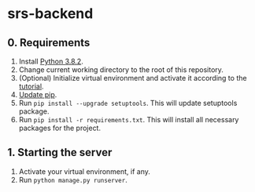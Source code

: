 # srs-backend

## 0. Requirements

1. Install [Python 3.8.2](https://www.python.org/downloads/release/python-382/).
2. Change current working directory to the root of this repository.
3. (Optional) Initialize virtual environment and activate it according to the
 [tutorial](https://docs.python.org/3/library/venv.html).
4. [Update pip](https://pip.pypa.io/en/stable/installing/#upgrading-pip).
5. Run `pip install --upgrade setuptools`. This will update setuptools package.
6. Run `pip install -r requirements.txt`. This will install all necessary packages for the project.

## 1. Starting the server
1. Activate your virtual environment, if any.
2.  Run `python manage.py runserver`.

